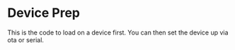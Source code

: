 # Device Prep

This is the code to load on a device first. You can then set the device up via ota or serial.
